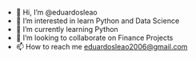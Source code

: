- 👋 Hi, I’m @eduardosleao
- 👀 I’m interested in learn Python and Data Science
- 🌱 I’m currently learning Python
- 💞️ I’m looking to collaborate on Finance Projects
- 📫 How to reach me eduardosleao2006@gmail.com

<!---
eduardosleao/eduardosleao is a ✨ special ✨ repository because its `README.md` (this file) appears on your GitHub profile.
You can click the Preview link to take a look at your changes.
--->
